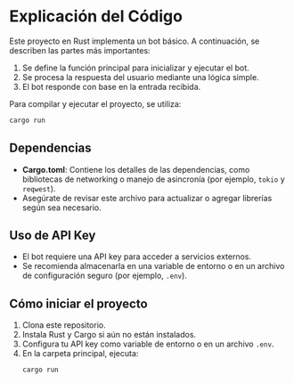# Explicación del Código

Este proyecto en Rust implementa un bot básico. A continuación, se describen las partes más importantes:

1. Se define la función principal para inicializar y ejecutar el bot.
2. Se procesa la respuesta del usuario mediante una lógica simple.
3. El bot responde con base en la entrada recibida.

Para compilar y ejecutar el proyecto, se utiliza:

```bash
cargo run
```

## Dependencias
- **Cargo.toml**: Contiene los detalles de las dependencias, como bibliotecas de networking o manejo de asincronía (por ejemplo, `tokio` y `reqwest`).
- Asegúrate de revisar este archivo para actualizar o agregar librerías según sea necesario.

## Uso de API Key
- El bot requiere una API key para acceder a servicios externos.
- Se recomienda almacenarla en una variable de entorno o en un archivo de configuración seguro (por ejemplo, `.env`).

## Cómo iniciar el proyecto
1. Clona este repositorio.
2. Instala Rust y Cargo si aún no están instalados.
3. Configura tu API key como variable de entorno o en un archivo `.env`.
4. En la carpeta principal, ejecuta:
   ```bash
   cargo run
   ```